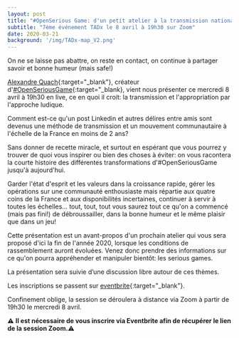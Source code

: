 ```yaml
---
layout: post
title: "#OpenSerious Game: d'un petit atelier à la transmission nationale"
subtitle: "7ème événement TADx le 8 avril à 19h30 sur Zoom"
date: 2020-03-21
background: '/img/TADx-map_V2.png'
---
```

On ne se laisse pas abattre, on reste en contact, on continue à partager savoir et bonne humeur (mais safe!) 

[Alexandre Quach](https://twitter.com/alexandrequach){:target="_blank"}, créateur d'[#OpenSeriousGame](https://openseriousgames.org/){:target="_blank}, vient nous présenter ce mercredi 8 avril à 19h30 en live, ce en quoi il croit: la transmission et l'appropriation par l'approche ludique.

Comment est-ce qu'un post Linkedin et autres délires entre amis sont devenus une méthode de transmission et un mouvement communautaire à l'échelle de la France en moins de 2 ans?

Sans donner de recette miracle, et surtout en espérant que vous pourrez y trouver de quoi vous inspirer ou bien des choses à éviter: on vous racontera la courte histoire des différentes transformations d'#OpenSeriousGame jusqu'à aujourd'hui.

Garder l'état d'esprit et les valeurs dans la croissance rapide, gérer les opérations sur une communauté enthousiaste mais répartie aux quatre coins de la France et aux disponibilités incertaines, continuer à servir à toutes les échelles... tout, tout, tout vous saurez tout ce qu'on a commencé (mais pas fini!) de débroussailler, dans la bonne humeur et le même plaisir que dans un jeu!

Cette présentation est un avant-propos d'un prochain atelier qui vous sera proposé d'ici la fin de l'année 2020, lorsque les conditions de rassemblement auront évoluées. Venez donc prendre des informations sur ce qu'on pourra appréhender et manipuler bientôt: les serious games.

La présentation sera suivie d’une discussion libre autour de ces thèmes.

Les inscriptions se passent sur [eventbrite](https://www.eventbrite.fr/e/billets-openserious-game-dun-petit-atelier-a-la-transmission-nationale-100677173135){:target="_blank"}.

Confinement oblige, la session se déroulera à distance via Zoom à partir de 19h30 le mercredi 8 avril.

⚠️ **Il est nécessaire de vous inscrire via Eventbrite afin de récupérer le lien de la session Zoom.**⚠️ 